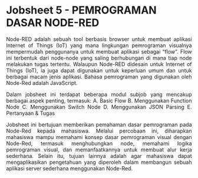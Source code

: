 # Jobsheet 5 - PEMROGRAMAN DASAR NODE-RED

<p align="justify">Node-RED adalah sebuah tool berbasis browser untuk membuat aplikasi Internet of Things (IoT) yang mana lingkungan pemrograman visualnya mempermudah penggunanya untuk membuat aplikasi sebagai “flow”. Flow ini terbentuk dari node-node yang saling berhubungan di mana tiap node melakukan tugas tertentu. Walaupun Node-RED didesain untuk Internet of Things (IoT), ia juga dapat digunakan untuk keperluan umum dan untuk berbagai macam jenis aplikasi. Bahasa pemrograman yang digunakan oleh Node-Red adalah JavaScript.

<p align="justify">Dalam jobsheet ini terdapat beberapa modul subjob yang mencakup berbagai aspek penting, termasuk:
A. Basic Flow
B. Menggunakan Function Node
C. Menggunakan Switch Node
D. Menggunakan JSON Parsing
E. Pertanyaan & Tugas
  
<p align="justify">Jobsheet ini bertujuan memberikan pemahaman dasar pemrograman pada Node-Red kepada mahasiswa. Melalui percobaan ini, diharapkan mahasiswa mampu memahami konsep dasar pemrograman visual dengan Node-Red, termasuk menghubungkan node, memahami logika pemrograman visual, dan memanfaatkannya untuk membuat alur kerja sederhana. Selain itu, tujuan lainnya adalah agar mahasiswa dapat mengaplikasikan pengetahuan yang diperoleh dalam membangun sebuah aplikasi server sederhana menggunakan Node-Red.
